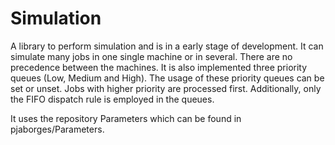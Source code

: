 # Simulation
A library to perform simulation and is in a early stage of development.
It can simulate many jobs in one single machine or in several.
There are no precedence between the machines.
It is also implemented three priority queues (Low, Medium and High).
The usage of these priority queues can be set or unset.
Jobs with higher priority are processed first.
Additionally, only the FIFO dispatch rule is employed in the queues.

It uses the repository Parameters which can be found in pjaborges/Parameters.

